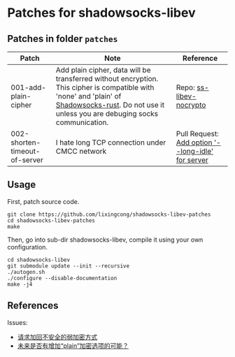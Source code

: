 # Patches for shadowsocks-libev

## Patches in folder ```patches```

|Patch|Note|Reference|
|--|--|--|
|001-add-plain-cipher|Add plain cipher, data will be transferred without encryption. This cipher is compatible with 'none' and 'plain' of [Shadowsocks-rust](https://github.com/shadowsocks/shadowsocks-rust). Do not use it unless you are debuging socks communication.|Repo: [ss-libev-nocrypto](https://github.com/SPYFF/shadowsocks-libev-nocrypto)|
|002-shorten-timeout-of-server|I hate long TCP connection under CMCC network|Pull Request: [Add option '--long-idle' for server](https://github.com/shadowsocks/shadowsocks-libev/pull/2463)|

## Usage

First, patch source code.

	git clone https://github.com/lixingcong/shadowsocks-libev-patches
	cd shadowsocks-libev-patches
	make

Then, go into sub-dir shadowsocks-libev, compile it using your own configuration.

	cd shadowsocks-libev
	git submodule update --init --recursive
	./autogen.sh
	./configure --disable-documentation
	make -j4

## References

Issues:

- [请求加回不安全的弱加密方式](https://github.com/shadowsocks/shadowsocks-windows/issues/3059)
- [未来是否有增加“plain”加密选项的可能？](https://github.com/shadowsocks/shadowsocks-windows/issues/2882)
